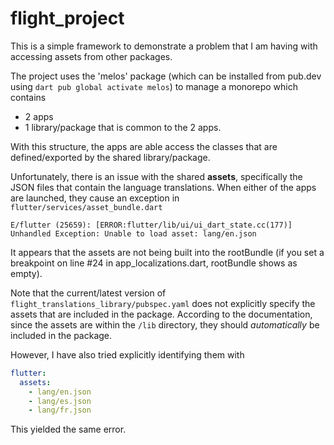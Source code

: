 # flight_project

This is a simple framework to demonstrate a problem that I am having with accessing assets from other packages.

The project uses the 'melos' package (which can be installed from pub.dev using `dart pub global activate melos`) to manage a monorepo which contains
- 2 apps
- 1 library/package that is common to the 2 apps.

With this structure, the apps are able access the classes that are defined/exported by the shared library/package.

Unfortunately, there is an issue with the shared **assets**, specifically the JSON files that contain the language translations.
When either of the apps are launched, they cause an exception in `flutter/services/asset_bundle.dart`

`E/flutter (25659): [ERROR:flutter/lib/ui/ui_dart_state.cc(177)] Unhandled Exception: Unable to load asset: lang/en.json`

It appears that the assets are not being built into the rootBundle (if you set a breakpoint on line #24 in app_localizations.dart, rootBundle shows as empty).


Note that the current/latest version of `flight_translations_library/pubspec.yaml` does not explicitly specify the assets that are included in the package.
According to the documentation, since the assets are within the `/lib` directory, they should _automatically_ be included in the package.

However, I have also tried explicitly identifying them with
```yaml
flutter:
  assets:
    - lang/en.json
    - lang/es.json
    - lang/fr.json
```
This yielded the same error.
